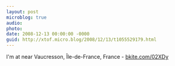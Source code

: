 ```yaml
---
layout: post
microblog: true
audio: 
photo: 
date: 2008-12-13 00:00:00 -0000
guid: http://xtof.micro.blog/2008/12/13/t1055529179.html
---
```

I'm at near Vaucresson, Île-de-France, France - [bkite.com/02XDy](http://bkite.com/02XDy)

